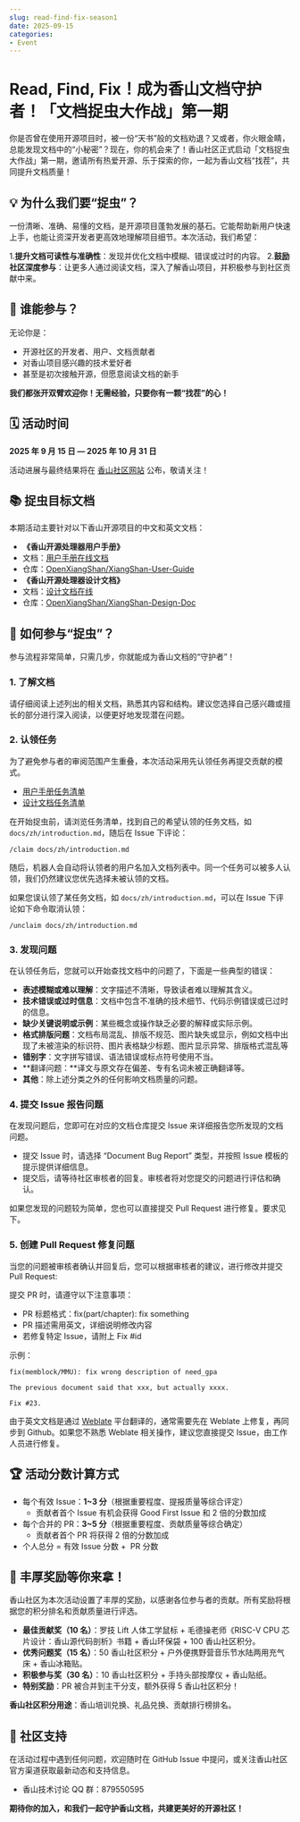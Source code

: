 ```yaml
---
slug: read-find-fix-season1
date: 2025-09-15
categories:
- Event
---
```


# Read, Find, Fix！成为香山文档守护者！「文档捉虫大作战」第一期

你是否曾在使用开源项目时，被一份“天书”般的文档劝退？又或者，你火眼金睛，总能发现文档中的“小秘密”？现在，你的机会来了！香山社区正式启动「文档捉虫大作战」第一期，邀请所有热爱开源、乐于探索的你，一起为香山文档“找茬”，共同提升文档质量！

<!-- more -->

## 💡 为什么我们要“捉虫”？

一份清晰、准确、易懂的文档，是开源项目蓬勃发展的基石。它能帮助新用户快速上手，也能让资深开发者更高效地理解项目细节。本次活动，我们希望：

1.**提升文档可读性与准确性**：发现并优化文档中模糊、错误或过时的内容。
2.**鼓励社区深度参与**：让更多人通过阅读文档，深入了解香山项目，并积极参与到社区贡献中来。

## 🎯 谁能参与？

无论你是：

* 开源社区的开发者、用户、文档贡献者
* 对香山项目感兴趣的技术爱好者
* 甚至是初次接触开源，但愿意阅读文档的新手

**我们都张开双臂欢迎你！无需经验，只要你有一颗“找茬”的心！**

## 🗓️ 活动时间

**2025 年 9 月 15 日 — 2025 年 10 月 31 日**

活动进展与最终结果将在 [香山社区网站](https://xiangshan.cc) 公布，敬请关注！

## 📚 捉虫目标文档

本期活动主要针对以下香山开源项目的中文和英文文档：

* **《香山开源处理器用户手册》**
* 文档：[用户手册在线文档](https://docs.xiangshan.cc/projects/user-guide/zh-cn/latest/introduction/)
* 仓库：[OpenXiangShan/XiangShan-User-Guide](https://github.com/OpenXiangShan/XiangShan-User-Guide)
* **《香山开源处理器设计文档》**
* 文档：[设计文档在线](https://docs.xiangshan.cc/projects/design/zh-cn/latest/frontend/BPU/Composer/)
* 仓库：[OpenXiangShan/XiangShan-Design-Doc](https://github.com/OpenXiangShan/XiangShan-Design-Doc)


## 📝 如何参与“捉虫”？

参与流程非常简单，只需几步，你就能成为香山文档的“守护者”！

### 1. 了解文档

请仔细阅读上述列出的相关文档，熟悉其内容和结构。建议您选择自己感兴趣或擅长的部分进行深入阅读，以便更好地发现潜在问题。

### 2. 认领任务

为了避免参与者的审阅范围产生重叠，本次活动采用先认领任务再提交贡献的模式。

* [用户手册任务清单](https://github.com/OpenXiangShan/XiangShan-User-Guide/issues/27)
* [设计文档任务清单](https://github.com/OpenXiangShan/XiangShan-Design-Doc/issues/88)

在开始捉虫前，请浏览任务清单，找到自己的希望认领的任务文档，如 `docs/zh/introduction.md`，随后在 Issue 下评论：

```
/claim docs/zh/introduction.md
```

随后，机器人会自动将认领者的用户名加入文档列表中。同一个任务可以被多人认领，我们仍然建议您优先选择未被认领的文档。

如果您误认领了某任务文档，如 `docs/zh/introduction.md`，可以在 Issue 下评论如下命令取消认领：

```
/unclaim docs/zh/introduction.md
```

### 3. 发现问题

在认领任务后，您就可以开始查找文档中的问题了，下面是一些典型的错误：

* **表述模糊或难以理解**：文字描述不清晰，导致读者难以理解其含义。
* **技术错误或过时信息**：文档中包含不准确的技术细节、代码示例错误或已过时的信息。
* **缺少关键说明或示例**：某些概念或操作缺乏必要的解释或实际示例。
* **格式排版问题**：文档布局混乱、排版不规范、图片缺失或显示，例如文档中出现了未被渲染的标识符、图片表格缺少标题、图片显示异常、排版格式混乱等
* **错别字**：文字拼写错误、语法错误或标点符号使用不当。
* **翻译问题：**译文与原文存在偏差、专有名词未被正确翻译等。
* **其他**：除上述分类之外的任何影响文档质量的问题。

### 4. 提交 Issue 报告问题

在发现问题后，您即可在对应的文档仓库提交 Issue 来详细报告您所发现的文档问题。

* 提交 Issue 时，请选择 “Document Bug Report” 类型，并按照 Issue 模板的提示提供详细信息。
* 提交后，请等待社区审核者的回复。审核者将对您提交的问题进行评估和确认。

如果您发现的问题较为简单，您也可以直接提交 Pull Request 进行修复。要求见下。

### 5. 创建 Pull Request 修复问题

当您的问题被审核者确认并回复后，您可以根据审核者的建议，进行修改并提交 Pull Request:

提交 PR 时，请遵守以下注意事项：

* PR 标题格式：fix(part/chapter): fix something
* PR 描述需用英文，详细说明修改内容
* 若修复特定 Issue，请附上 Fix #id

示例：

```plaintext
fix(memblock/MMU): fix wrong description of need_gpa

The previous document said that xxx, but actually xxxx.

Fix #23.
```

由于英文文档是通过 [Weblate](https://hosted.weblate.org/projects/openxiangshan/) 平台翻译的，通常需要先在 Weblate 上修复，再同步到 Github。如果您不熟悉 Weblate 相关操作，建议您直接提交 Issue，由工作人员进行修复。

## 🏆 活动分数计算方式

* 每个有效 Issue：**1~3 分**（根据重要程度、提报质量等综合评定）
    * 贡献者首个 Issue 有机会获得 Good First Issue 和 2 倍的分数加成
* 每个合并的 PR：**3~5 分**（根据重要程度、贡献质量等综合确定）
    * 贡献者首个 PR 将获得 2 倍的分数加成
* 个人总分 = 有效 Issue 分数 +  PR 分数  

## 🎁 丰厚奖励等你来拿！

香山社区为本次活动设置了丰厚的奖励，以感谢各位参与者的贡献。所有奖励将根据您的积分排名和贡献质量进行评选。

* **最佳贡献奖（10 名）**：罗技 Lift 人体工学鼠标 + 毛德操老师《RISC-V CPU 芯片设计：香山源代码剖析》书籍 + 香山环保袋 + 100 香山社区积分。
* **优秀问题奖（15 名）**：50 香山社区积分 + 户外便携野营音乐节水陆两用充气床 + 香山冰箱贴。
* **积极参与奖（30 名）**：10 香山社区积分 + 手持头部按摩仪 + 香山贴纸。
* **特别奖励**：PR 被合并到主干分支，额外获得 5 香山社区积分！

**香山社区积分用途**：香山培训兑换、礼品兑换、贡献排行榜排名。


## 🤝 社区支持

在活动过程中遇到任何问题，欢迎随时在 GitHub Issue 中提问，或关注香山社区官方渠道获取最新动态和支持信息。

- 香山技术讨论 QQ 群：879550595

**期待你的加入，和我们一起守护香山文档，共建更美好的开源社区！**
